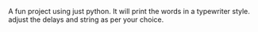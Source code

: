 A fun project using just python. It will print the words in a typewriter style. adjust the delays and string as per your choice.
